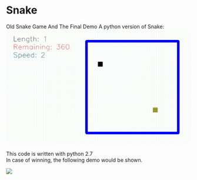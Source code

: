 # Snake
Old Snake Game And The Final Demo
A python version of Snake:  
![](images/snake.gif)  
  
This code is written with python 2.7  
In case of winning, the following demo would be shown.

![](images/snake_end.gif)
